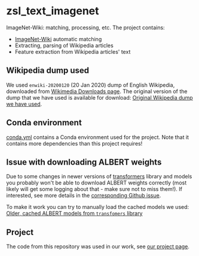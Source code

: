 # zsl_text_imagenet

ImageNet-Wiki: matching, processing, etc.
The project contains:
- [ImageNet-Wiki](https://github.com/sebastianbujwid/ImageNet-Wiki_dataset) automatic matching
- Extracting, parsing of Wikipedia articles
- Feature extraction from Wikipedia articles' text

## Wikipedia dump used

We used `enwiki-20200120` (20 Jan 2020) dump of English Wikipedia, downloaded from [Wikimedia Downloads page](https://dumps.wikimedia.org/).
The original version of the dump that we have used is available for download:
[Original Wikipedia dump we have used](https://kth.box.com/s/0omtdfafycz7cb6kh3lxx16lxny4v9ni).

## Conda environment

[conda.yml](./conda.yaml) contains a Conda environment used for the project.
Note that it contains more dependencies than this project requires!

## Issue with downloading ALBERT weights

Due to some changes in newer versions of [transformers](https://github.com/huggingface/transformers) library and models you probably won't be able to download ALBERT weights correctly (most likely will get some logging about that - make sure not to miss them!).
If interested, see more details in the [corresponding Github issue](https://github.com/huggingface/transformers/issues/7889).

To make it work you can try to manually load the cached models we used:
[Older, cached ALBERT models from `transfomers` library](https://kth.box.com/s/rzfsx4eschd88eio8fjh7b53hjdite05)


## Project

The code from this repository was used in our work, see [our project page](https://bujwid.eu/p/zsl-imagenet-wiki).
